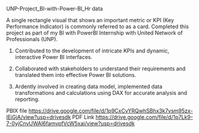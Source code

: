 UNP-Project_Bl-with-Power-Bl_Hr data

A single rectangle visual that shows an important metric or KPI (Key Performance Indicator) is commonly referred to as a card.
Completed this project as part of my Bl with PowerBI Internship with United Network of Professionals (UNP).

1. Contributed to the development of intricate KPIs and dynamic, interactive Power BI interfaces.

2. Collaborated with stakeholders to understand their requirements and translated them into effective Power BI solutions.

3. Ardently involved in creating data model, implemented data transformations and calculations using DAX for accurate analysis and reporting.

PBIX file https://drive.google.com/file/d/1p9CxCvYRQwhSBhx3k7vsm95zx-lEiGjA/view?usp=drivesdk
PDF Link  https://drive.google.com/file/d/1p7Lk9-7-0yjCnyUWAl6famvpfVcW5xaj/view?usp=drivesdk
